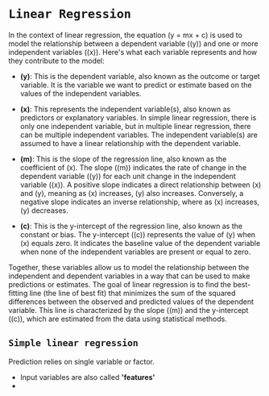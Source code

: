 # **`Linear Regression`**

In the context of linear regression, the equation \(y = mx + c\) is used to model the relationship between a dependent variable (\(y\)) and one or more independent variables (\(x\)). Here's what each variable represents and how they contribute to the model:

-   **\(y\)**: This is the dependent variable, also known as the outcome or target variable. It is the variable we want to predict or estimate based on the values of the independent variables.

-   **\(x\)**: This represents the independent variable(s), also known as predictors or explanatory variables. In simple linear regression, there is only one independent variable, but in multiple linear regression, there can be multiple independent variables. The independent variable(s) are assumed to have a linear relationship with the dependent variable.

-   **\(m\)**: This is the slope of the regression line, also known as the coefficient of \(x\). The slope (\(m\)) indicates the rate of change in the dependent variable (\(y\)) for each unit change in the independent variable (\(x\)). A positive slope indicates a direct relationship between \(x\) and \(y\), meaning as \(x\) increases, \(y\) also increases. Conversely, a negative slope indicates an inverse relationship, where as \(x\) increases, \(y\) decreases.

-   **\(c\)**: This is the y-intercept of the regression line, also known as the constant or bias. The y-intercept (\(c\)) represents the value of \(y\) when \(x\) equals zero. It indicates the baseline value of the dependent variable when none of the independent variables are present or equal to zero.

Together, these variables allow us to model the relationship between the independent and dependent variables in a way that can be used to make predictions or estimates. The goal of linear regression is to find the best-fitting line (the line of best fit) that minimizes the sum of the squared differences between the observed and predicted values of the dependent variable. This line is characterized by the slope (\(m\)) and the y-intercept (\(c\)), which are estimated from the data using statistical methods.

## `Simple linear regression`

Prediction relies on single variable or factor.

-   Input variables are also called **'features'**
-
    